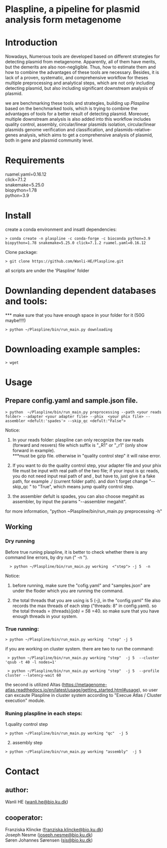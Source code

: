 # Plaspline, a pipeline for plasmid analysis form metagenome

# Introduction
Nowadays, Numerous tools are developed based on different strategies for detecting plasmid from metagenome. Apparently, all of them have merits, but the demerits are also non-negligible. Thus, how to estimate them and how to combine the advantages of these tools are necessary. Besides, it is lack of a proven, systematic, and comprehensive workflow for theses multiple preprocessing and analytical steps, which are not only including detecting plasmid, but also including significant downstream analysis of plasmid.   
  
we are benchmarking these tools and strategies, building up *Plaspline* based on the benchmarked tools, which is trying to combine the advantages of tools for a better result of detecting plasmid. Moreover, multiple downstream analysis is also added into this workflow includes quality control, assembly, circular/linear plasmids isolation, circular/linear plasmids genome verification and classification, and plasmids-relative-genes analysis, which aims to get a comprehensive analysis of plasmid, both in gene and plasmid community level. 


# Requirements
ruamel.yaml=0.16.12  
click=7.1.2  
snakemake=5.25.0  
biopython=1.78  
python=3.9

# Install  
create a conda environment and insatll dependencies:  
```
> conda create -n plaspline -c conda-forge -c bioconda python=3.9 biopython=1.78 snakemake=5.25.0 click=7.1.2 ruamel.yaml=0.16.12
```

Clone package:  
```
> git clone https://github.com/Wanli-HE/Plaspline.git 
```  
all scripts are under the 'Plaspline' folder


# Downlanding dependent databases and tools:

*** make sure that you have enough space in your folder for it (50G maybe!!!!)

```
> python ~/Plaspline/bin/run_main.py downloading       
```
 

# Downloading example samples:

```
> wget 
```


# Usage
## Prepare config.yaml and sample.json file.

```
> python  ~/Plaspline/bin/run_main.py preprocessing --path <your reads folder> --adapter <your adapter file> --phix  <your phix file> --assembler <defult:'spades'> --skip_qc <defult:"False">
```
Notice: 
1. In your reads folder: plaspline can only recognize the raw reads (forward and resvers) file which suffix is "_R1" or "_r1" (only show forward in example).  
      ***must be gzip file. otherwise in "quality control step" it will raise error.

2. If you want to do the quality control step,  your adapter file and your phix file must be input with real path of the two file; if your input is qc reads, you do not need input real path of <your adapter file> and <your phix file>, but have to, just give it a fake path, for example ./ (current folder path). and don`t forget change "--skip_qc " to "True", which means jump quality control step.  

3. the assembler defult is spades, you can also choose megahit as assembler, by input the params "--assembler megahit".

for more information, "python ~Plaspline/bin/run_main.py preprocessing -h" 
  
## Working
### Dry running 
Before true runing plaspline, it is better to check whether there is any command line errors, by dry run (" -n ").

```
  > python ~/Plaspline/bin/run_main.py working  <"step"> -j 5  -n 
```
Notice:
  1. before running, make sure the "cofig.yaml" and "samples.json" are under the floder which you are running the command.
  
  2. the total threads that you are using is 5 (-j), in the "config.yaml" file also records the max threads of each step ("threads: 8" in config.yaml). so the total threads = (threads)*(job) = 5*8 =40. so make sure that you have enough threads in your system.

### True running:
```
> python ~/Plaspline/bin/run_main.py working  "step" -j 5 
```
   if you are working on cluster system. there are two to run the command:
   ```
    > python ~/Plaspline/bin/run_main.py working "step"  -j 5  --cluster 'qsub -t 40 -l nodes=1'  
   ```
   ```
    > python ~/Plaspline/bin/run_main.py working "step"  -j 5  --profile cluster --latency-wait 60
   ```    
the second is utilized Altas (https://metagenome-atlas.readthedocs.io/en/latest/usage/getting_started.html#usage), so user can excaute Plaspline in cluster system according to "Execue Atlas / Cluster execution" module.  

### Runing plaspline in each steps:
1.quality control step
  ```
  > python ~/Plaspline/bin/run_main.py working "qc"  -j 5
  ```
2. assembly step
  ```
  > python ~/Plaspline/bin/run_main.py working "assembly"  -j 5
  ```
  
  
  
  
# Contact

## author:   
   Wanli HE (wanli.he@bio.ku.dk)

## cooperator:  
   Franziska Klincke (franziska.klincke@bio.ku.dk)  
   Joseph Nesme (joseph.nesme@bio.ku.dk)  
   Søren Johannes Sørensen (sjs@bio.ku.dk)
